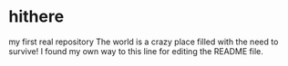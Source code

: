 # hithere
my first real repository
The world is a crazy place filled with the need to survive!
I found my own way to this line for editing the README file.
